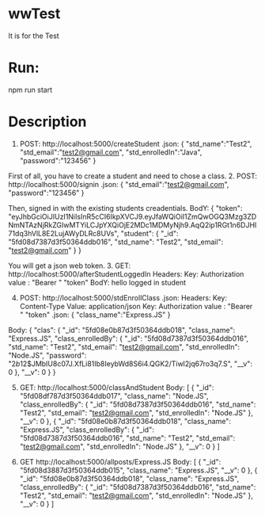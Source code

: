 # wwTest

It is for the Test

# Run:
npm run start

# Description

1.  POST:  http://localhost:5000/createStudent
 .json:
{
    "std_name":"Test2",
    "std_email":"test2@gmail.com",
    "std_enrolledIn":"Java",
    "password":"123456"
}

First of all, you have to create a student and need to chose a class. 
2. POST: http://localhost:5000/signin
.json:
{
    "std_email":"test2@gmail.com",
    "password":"123456"
}

Then, signed in with the existing students creadentials.
BodY:
{
    "token": "eyJhbGciOiJIUzI1NiIsInR5cCI6IkpXVCJ9.eyJfaWQiOiI1ZmQwOGQ3Mzg3ZDNmNTAzNjRkZGIwMTYiLCJpYXQiOjE2MDc1MDMyNjh9.AqQ2ip1RGt1n6DJHI71dq3hVlL8E2LujAWyDLRc8UVs",
    "student": {
        "_id": "5fd08d7387d3f50364ddb016",
        "std_name": "Test2",
        "std_email": "test2@gmail.com"
    }
}

You will get a json web token.
3. GET: http://localhost:5000/afterStudentLoggedIn
Headers:
Key: Authorization 
value : "Bearer  " "token"
BodY:
hello logged in student

4. POST: http://localhost:5000/stdEnrollClass
 .json:
Headers:
Key: Content-Type
Value: application/json
Key: Authorization 
value : "Bearer  " "token"
.json:
{
    "class_name":"Express.JS"
}

Body:
{
    "clas": {
        "_id": "5fd08e0b87d3f50364ddb018",
        "class_name": "Express.JS",
        "class_enrolledBy": {
            "_id": "5fd08d7387d3f50364ddb016",
            "std_name": "Test2",
            "std_email": "test2@gmail.com",
            "std_enrolledIn": "Node.JS",
            "password": "$2b$12$JMbIU8c07J.XfLi81Ib8IeybWd8S6i4.QGK2/Tiwl2jq67ro3q7.S",
            "__v": 0
        },
        "__v": 0
    }
}

 5. GET: http://localhost:5000/classAndStudent
Body:
[
    {
        "_id": "5fd08df787d3f50364ddb017",
        "class_name": "Node.JS",
        "class_enrolledBy": {
            "_id": "5fd08d7387d3f50364ddb016",
            "std_name": "Test2",
            "std_email": "test2@gmail.com",
            "std_enrolledIn": "Node.JS"
        },
        "__v": 0
    },
    {
        "_id": "5fd08e0b87d3f50364ddb018",
        "class_name": "Express.JS",
        "class_enrolledBy": {
            "_id": "5fd08d7387d3f50364ddb016",
            "std_name": "Test2",
            "std_email": "test2@gmail.com",
            "std_enrolledIn": "Node.JS"
        },
        "__v": 0
    }
]

 6. GET http://localhost:5000/allposts/Express.JS
Body:
[
    {
        "_id": "5fd08d3887d3f50364ddb015",
        "class_name": "Express.JS",
        "__v": 0
    },
    {
        "_id": "5fd08e0b87d3f50364ddb018",
        "class_name": "Express.JS",
        "class_enrolledBy": {
            "_id": "5fd08d7387d3f50364ddb016",
            "std_name": "Test2",
            "std_email": "test2@gmail.com",
            "std_enrolledIn": "Node.JS"
        },
        "__v": 0
    }
]
 
